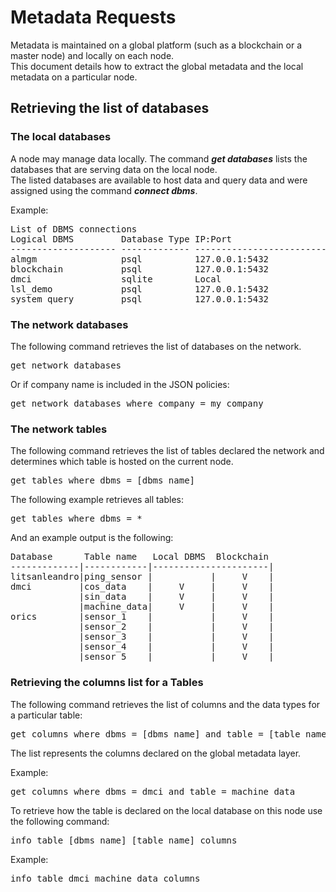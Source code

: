 # Metadata Requests

Metadata is maintained on a global platform (such as a blockchain or a master node) and locally on each node.  
This document details how to extract the global metadata and the local metadata on a particular node.  

## Retrieving the list of databases

### The local databases

A node may manage data locally. The command ***get databases*** lists the databases that are serving data on the local node.  
The listed databases are available to host data and query data and were assigned using the command ***connect dbms***.  

Example:

<pre>
List of DBMS connections
Logical DBMS         Database Type IP:Port                        Storage
-------------------- ------------- ------------------------------ -------------------------
almgm                psql          127.0.0.1:5432                 Persistent
blockchain           psql          127.0.0.1:5432                 Persistent
dmci                 sqlite        Local                          D:\Node\AnyLog-Network\data\dbms\dmci.dbms
lsl_demo             psql          127.0.0.1:5432                 Persistent
system_query         psql          127.0.0.1:5432                 Persistent
</pre>

### The network databases

The following command retrieves the list of databases on the network.
<pre>
get network databases
</pre>
Or if company name is included in the JSON policies:
<pre>
get network databases where company = my_company
</pre>

### The network tables
The following command retrieves the list of tables declared the network and determines which table is hosted on the current node.
<pre>
get tables where dbms = [dbms name]
</pre>

The following example retrieves all tables:
<pre>
get tables where dbms = *
</pre>

And an example output is the following:
<pre>
Database      Table name   Local DBMS  Blockchain
-------------|------------|----------------------|
litsanleandro|ping_sensor |           |     V    |
dmci         |cos_data    |     V     |     V    |
             |sin_data    |     V     |     V    |
             |machine_data|     V     |     V    |
orics        |sensor_1    |           |     V    |
             |sensor_2    |           |     V    |
             |sensor_3    |           |     V    |
             |sensor_4    |           |     V    |
             |sensor_5    |           |     V    |
</pre>

###  Retrieving the columns list for a Tables

The following command retrieves the list of columns and the data types for a particular table:
<pre>
get columns where dbms = [dbms name] and table = [table name]
</pre>

The list represents the columns declared on the global metadata layer.

Example:
<pre>
get columns where dbms = dmci and table = machine_data
</pre>

To retrieve how the table is declared on  the local database on this node use the following command:

<pre>
info table [dbms name] [table name] columns
</pre>

Example:
<pre>
info table dmci machine_data columns
</pre>



